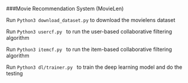 ###Movie Recommendation System (MovieLen)

Run `Python3 download_dataset.py` to download the movielens dataset

Run `Python3 usercf.py ` to run the user-based collaborative filtering algorithm

Run `Python3 itemcf.py ` to run the item-based collaborative filtering algorithm

Run `Python3 dl/trainer.py ` to train the deep learning model and do the testing